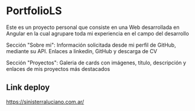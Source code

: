 # PortfolioLS

Este es un proyecto personal que consiste en una Web desarrollada en Angular en la cual agrupare toda mi experiencia en el campo del desarrollo

Sección "Sobre mi": Información solicitada desde mi perfil de GitHub, mediante su API. Enlaces a linkedin, GitHub y descarga de CV

Sección "Proyectos": Galeria de cards con imágenes, título, descripción y enlaces de mis proyectos más destacados


## Link deploy
https://sinisterraluciano.com.ar/


